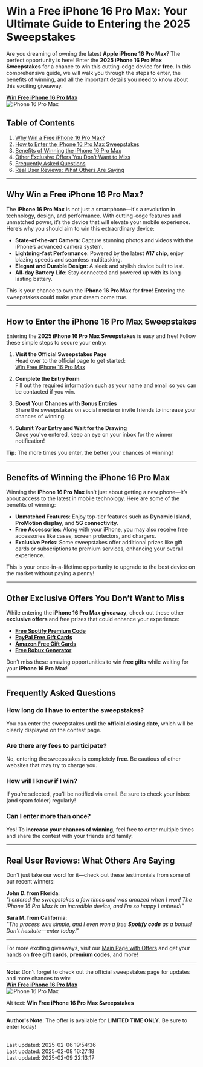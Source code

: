 # **Win a Free iPhone 16 Pro Max: Your Ultimate Guide to Entering the 2025 Sweepstakes**

Are you dreaming of owning the latest **Apple iPhone 16 Pro Max**? The perfect opportunity is here! Enter the **2025 iPhone 16 Pro Max Sweepstakes** for a chance to win this cutting-edge device for **free**. In this comprehensive guide, we will walk you through the steps to enter, the benefits of winning, and all the important details you need to know about this exciting giveaway.

[**Win Free iPhone 16 Pro Max**](https://sh.souqsaver.com/Win-Free-iPhone-16-Pro-Max)  
![iPhone 16 Pro Max](https://gvpcertvideos.att.com/att-videos/2024/gvp_Apple-iPhone-16-Pro-Series-Sizzlevideo_5001807/gvp_Apple-iPhone-16-Pro-Series-Sizzlevideo_5001807_480.jpg)

## **Table of Contents**

1. [Why Win a Free iPhone 16 Pro Max?](#why-win-a-free-iphone-16-pro-max)
2. [How to Enter the iPhone 16 Pro Max Sweepstakes](#how-to-enter-the-iphone-16-pro-max-sweepstakes)
3. [Benefits of Winning the iPhone 16 Pro Max](#benefits-of-winning-the-iphone-16-pro-max)
4. [Other Exclusive Offers You Don’t Want to Miss](#other-exclusive-offers-you-dont-want-to-miss)
5. [Frequently Asked Questions](#frequently-asked-questions)
6. [Real User Reviews: What Others Are Saying](#real-user-reviews-what-others-are-saying)

---

## **Why Win a Free iPhone 16 Pro Max?**

The **iPhone 16 Pro Max** is not just a smartphone—it's a revolution in technology, design, and performance. With cutting-edge features and unmatched power, it’s the device that will elevate your mobile experience. Here’s why you should aim to win this extraordinary device:

- **State-of-the-art Camera**: Capture stunning photos and videos with the iPhone’s advanced camera system.
- **Lightning-fast Performance**: Powered by the latest **A17 chip**, enjoy blazing speeds and seamless multitasking.
- **Elegant and Durable Design**: A sleek and stylish device built to last.
- **All-day Battery Life**: Stay connected and powered up with its long-lasting battery.

This is your chance to own the **iPhone 16 Pro Max** for **free**! Entering the sweepstakes could make your dream come true.

---

## **How to Enter the iPhone 16 Pro Max Sweepstakes**

Entering the **2025 iPhone 16 Pro Max Sweepstakes** is easy and free! Follow these simple steps to secure your entry:

1. **Visit the Official Sweepstakes Page**  
   Head over to the official page to get started:  
   [Win Free iPhone 16 Pro Max](https://sh.souqsaver.com/Win-Free-iPhone-16-Pro-Max)

2. **Complete the Entry Form**  
   Fill out the required information such as your name and email so you can be contacted if you win.

3. **Boost Your Chances with Bonus Entries**  
   Share the sweepstakes on social media or invite friends to increase your chances of winning.

4. **Submit Your Entry and Wait for the Drawing**  
   Once you've entered, keep an eye on your inbox for the winner notification!

**Tip**: The more times you enter, the better your chances of winning!

---

## **Benefits of Winning the iPhone 16 Pro Max**

Winning the **iPhone 16 Pro Max** isn't just about getting a new phone—it’s about access to the latest in mobile technology. Here are some of the benefits of winning:

- **Unmatched Features**: Enjoy top-tier features such as **Dynamic Island**, **ProMotion display**, and **5G connectivity**.
- **Free Accessories**: Along with your iPhone, you may also receive free accessories like cases, screen protectors, and chargers.
- **Exclusive Perks**: Some sweepstakes offer additional prizes like gift cards or subscriptions to premium services, enhancing your overall experience.

This is your once-in-a-lifetime opportunity to upgrade to the best device on the market without paying a penny!

---

## **Other Exclusive Offers You Don’t Want to Miss**

While entering the **iPhone 16 Pro Max giveaway**, check out these other **exclusive offers** and free prizes that could enhance your experience:

- [**Free Spotify Premium Code**](https://t.co/3AvHXLY5xu)
- [**PayPal Free Gift Cards**](https://t.co/THaq9ZqBCL)
- [**Amazon Free Gift Cards**](https://t.co/KRzYrbHc2B)
- [**Free Robux Generator**](https://t.co/zbyzwPUFPZ)

Don’t miss these amazing opportunities to win **free gifts** while waiting for your **iPhone 16 Pro Max**!

---

## **Frequently Asked Questions**

### **How long do I have to enter the sweepstakes?**
You can enter the sweepstakes until the **official closing date**, which will be clearly displayed on the contest page.

### **Are there any fees to participate?**
No, entering the sweepstakes is completely **free**. Be cautious of other websites that may try to charge you.

### **How will I know if I win?**
If you’re selected, you’ll be notified via email. Be sure to check your inbox (and spam folder) regularly!

### **Can I enter more than once?**
Yes! To **increase your chances of winning**, feel free to enter multiple times and share the contest with your friends and family.

---

## **Real User Reviews: What Others Are Saying**

Don’t just take our word for it—check out these testimonials from some of our recent winners:

**John D. from Florida**:  
*"I entered the sweepstakes a few times and was amazed when I won! The iPhone 16 Pro Max is an incredible device, and I’m so happy I entered!"*

**Sara M. from California**:  
*"The process was simple, and I even won a free **Spotify code** as a bonus! Don’t hesitate—enter today!"*

---

For more exciting giveaways, visit our [Main Page with Offers](https://t.co/v3CnjUROnA) and get your hands on **free gift cards**, **premium codes**, and more!

---

**Note**: Don't forget to check out the official sweepstakes page for updates and more chances to win:  
[**Win Free iPhone 16 Pro Max**](https://sh.souqsaver.com/Win-Free-iPhone-16-Pro-Max)  
![iPhone 16 Pro Max](https://gvpcertvideos.att.com/att-videos/2024/gvp_Apple-iPhone-16-Pro-Series-Sizzlevideo_5001807/gvp_Apple-iPhone-16-Pro-Series-Sizzlevideo_5001807_480.jpg)

Alt text: **Win Free iPhone 16 Pro Max Sweepstakes**

---

**Author's Note**: The offer is available for **LIMITED TIME ONLY**. Be sure to enter today!

<br>Last updated: 2025-02-06 19:54:36<br>Last updated: 2025-02-08 16:27:18<br>Last updated: 2025-02-09 22:13:17